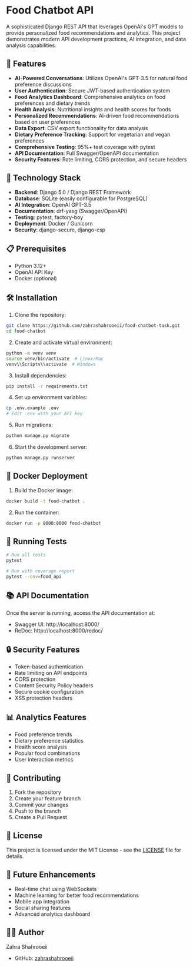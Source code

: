 # Food Chatbot API

A sophisticated Django REST API that leverages OpenAI's GPT models to provide personalized food recommendations and analytics. This project demonstrates modern API development practices, AI integration, and data analysis capabilities.

## 🌟 Features

- **AI-Powered Conversations**: Utilizes OpenAI's GPT-3.5 for natural food preference discussions
- **User Authentication**: Secure JWT-based authentication system
- **Food Analytics Dashboard**: Comprehensive analytics on food preferences and dietary trends
- **Health Analysis**: Nutritional insights and health scores for foods
- **Personalized Recommendations**: AI-driven food recommendations based on user preferences
- **Data Export**: CSV export functionality for data analysis
- **Dietary Preference Tracking**: Support for vegetarian and vegan preferences
- **Comprehensive Testing**: 95%+ test coverage with pytest
- **API Documentation**: Full Swagger/OpenAPI documentation
- **Security Features**: Rate limiting, CORS protection, and secure headers

## 🚀 Technology Stack

- **Backend**: Django 5.0 / Django REST Framework
- **Database**: SQLite (easily configurable for PostgreSQL)
- **AI Integration**: OpenAI GPT-3.5
- **Documentation**: drf-yasg (Swagger/OpenAPI)
- **Testing**: pytest, factory-boy
- **Deployment**: Docker / Gunicorn
- **Security**: django-secure, django-csp

## 📋 Prerequisites

- Python 3.12+
- OpenAI API Key
- Docker (optional)

## 🛠️ Installation

1. Clone the repository:
```bash
git clone https://github.com/zahrashahrooeii/food-chatbot-task.git
cd food-chatbot
```

2. Create and activate virtual environment:
```bash
python -m venv venv
source venv/bin/activate  # Linux/Mac
venv\\Scripts\\activate  # Windows
```

3. Install dependencies:
```bash
pip install -r requirements.txt
```

4. Set up environment variables:
```bash
cp .env.example .env
# Edit .env with your API key
```

5. Run migrations:
```bash
python manage.py migrate
```

6. Start the development server:
```bash
python manage.py runserver
```

## 🐳 Docker Deployment

1. Build the Docker image:
```bash
docker build -t food-chatbot .
```

2. Run the container:
```bash
docker run -p 8000:8000 food-chatbot
```

## 🧪 Running Tests

```bash
# Run all tests
pytest

# Run with coverage report
pytest --cov=food_api
```

## 📚 API Documentation

Once the server is running, access the API documentation at:
- Swagger UI: http://localhost:8000/
- ReDoc: http://localhost:8000/redoc/

## 🔒 Security Features

- Token-based authentication
- Rate limiting on API endpoints
- CORS protection
- Content Security Policy headers
- Secure cookie configuration
- XSS protection headers

## 📊 Analytics Features

- Food preference trends
- Dietary preference statistics
- Health score analysis
- Popular food combinations
- User interaction metrics

## 🤝 Contributing

1. Fork the repository
2. Create your feature branch
3. Commit your changes
4. Push to the branch
5. Create a Pull Request

## 📝 License

This project is licensed under the MIT License - see the [LICENSE](LICENSE) file for details.

## 🎯 Future Enhancements

- Real-time chat using WebSockets
- Machine learning for better food recommendations
- Mobile app integration
- Social sharing features
- Advanced analytics dashboard

## 👨‍💻 Author

Zahra Shahrooeii
- GitHub: [zahrashahrooeii](https://github.com/zahrashahrooeii)
